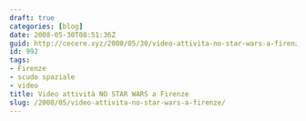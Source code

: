 ```yaml
---
draft: true
categories: [blog]
date: 2008-05-30T08:51:36Z
guid: http://cecere.xyz/2008/05/30/video-attivita-no-star-wars-a-firenze/
id: 992
tags:
- Firenze
- scudo spaziale
- video
title: Video attività NO STAR WARS a Firenze
slug: /2008/05/video-attivita-no-star-wars-a-firenze/
---
```


